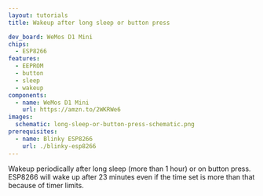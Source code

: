 ```yaml
---
layout: tutorials
title: Wakeup after long sleep or button press

dev_board: WeMos D1 Mini
chips:
  - ESP8266
features:
  - EEPROM
  - button
  - sleep
  - wakeup
components:
  - name: WeMos D1 Mini
    url: https://amzn.to/2WKRWe6
images:
  schematic: long-sleep-or-button-press-schematic.png
prerequisites:
  - name: Blinky ESP8266
    url: ./blinky-esp8266
---
```


Wakeup periodically after long sleep (more than 1 hour) or on button press. ESP8266 will wake up after 23 minutes even if the time set is more than that because of timer limits.
